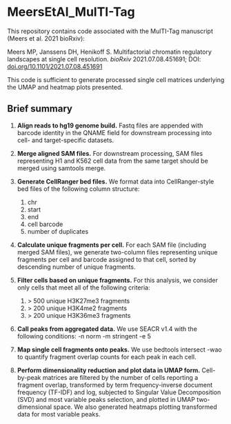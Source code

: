 # MeersEtAl_MulTI-Tag
This repository contains code associated with the MulTI-Tag manuscript (Meers et al. 2021 bioRxiv):

Meers MP, Janssens DH, Henikoff S. Multifactorial chromatin regulatory landscapes at single cell resolution. _bioRxiv_ 2021.07.08.451691; DOI: [doi.org/10.1101/2021.07.08.451691](https://doi.org/10.1101/2021.07.08.451691)

This code is sufficient to generate processed single cell matrices underlying the UMAP and heatmap plots presented.

## Brief summary

1. **Align reads to hg19 genome build.** Fastq files are appended with barcode identity in the QNAME field for downstream processing into cell- and target-specific datasets.

2. **Merge aligned SAM files.** For downstream processing, SAM files representing H1 and K562 cell data from the same target should be merged using samtools merge.

3. **Generate CellRanger bed files.** We format data into CellRanger-style bed files of the following column structure:
    1) chr
    2) start
    3) end
    4) cell barcode
    5) number of duplicates

4. **Calculate unique fragments per cell.** For each SAM file (including merged SAM files), we generate two-column files representing unique fragments per cell and barcode assigned to that cell, sorted by descending number of unique fragments.

5. **Filter cells based on unique fragments.** For this analysis, we consider only cells that meet all of the following criteria:
    1) \> 500 unique H3K27me3 fragments
    2) \> 200 unique H3K4me2 fragments
    3) \> 200 unique H3K36me3 fragments

6. **Call peaks from aggregated data.** We use SEACR v1.4 with the following conditions: -n norm -m stringent -e 5

7. **Map single cell fragments onto peaks.** We use bedtools intersect -wao to quantify fragment overlap counts for each peak in each cell.

8. **Perform dimensionality reduction and plot data in UMAP form.** Cell-by-peak matrices are filtered by the number of cells reporting a fragment overlap, transformed by term frequency-inverse document frequency (TF-IDF) and log, subjected to Singular Value Decomposition (SVD) and most variable peaks selection, and plotted in UMAP two-dimensional space. We also generated heatmaps plotting transformed data for most variable peaks.
